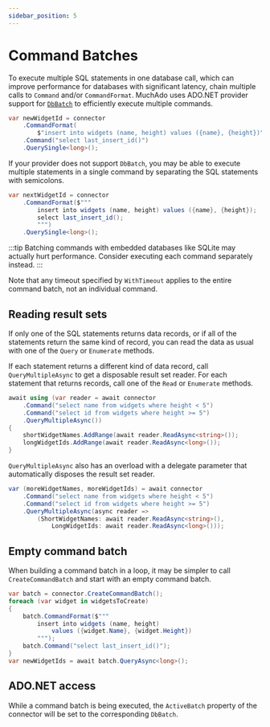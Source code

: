 ```yaml
---
sidebar_position: 5
---
```


# Command Batches

To execute multiple SQL statements in one database call, which can improve performance for databases with significant latency, chain multiple calls to `Command` and/or `CommandFormat`. MuchAdo uses ADO.NET provider support for [`DbBatch`](https://learn.microsoft.com/en-us/dotnet/api/system.data.common.dbbatch) to efficiently execute multiple commands.

```csharp
var newWidgetId = connector
    .CommandFormat(
        $"insert into widgets (name, height) values ({name}, {height})")
    .Command("select last_insert_id()")
    .QuerySingle<long>();
```

If your provider does not support `DbBatch`, you may be able to execute multiple statements in a single command by separating the SQL statements with semicolons.

```csharp
var nextWidgetId = connector
    .CommandFormat($"""
        insert into widgets (name, height) values ({name}, {height});
        select last_insert_id();
        """)
    .QuerySingle<long>();
```

:::tip
Batching commands with embedded databases like SQLite may actually hurt performance. Consider executing each command separately instead.
:::

Note that any timeout specified by `WithTimeout` applies to the entire command batch, not an individual command.

## Reading result sets

If only one of the SQL statements returns data records, or if all of the statements return the same kind of record, you can read the data as usual with one of the `Query` or `Enumerate` methods.

If each statement returns a different kind of data record, call `QueryMultipleAsync` to get a disposable result set reader. For each statement that returns records, call one of the `Read` or `Enumerate` methods.

```csharp
await using (var reader = await connector
    .Command("select name from widgets where height < 5")
    .Command("select id from widgets where height >= 5")
    .QueryMultipleAsync())
{
    shortWidgetNames.AddRange(await reader.ReadAsync<string>());
    longWidgetIds.AddRange(await reader.ReadAsync<long>());
}
```

`QueryMultipleAsync` also has an overload with a delegate parameter that automatically disposes the result set reader.

```csharp
var (moreWidgetNames, moreWidgetIds) = await connector
    .Command("select name from widgets where height < 5")
    .Command("select id from widgets where height >= 5")
    .QueryMultipleAsync(async reader =>
        (ShortWidgetNames: await reader.ReadAsync<string>(),
            LongWidgetIds: await reader.ReadAsync<long>()));
```

## Empty command batch

When building a command batch in a loop, it may be simpler to call `CreateCommandBatch` and start with an empty command batch.

```csharp
var batch = connector.CreateCommandBatch();
foreach (var widget in widgetsToCreate)
{
    batch.CommandFormat($"""
        insert into widgets (name, height)
            values ({widget.Name}, {widget.Height})
        """);
    batch.Command("select last_insert_id()");
}
var newWidgetIds = await batch.QueryAsync<long>();
```

## ADO.NET access

While a command batch is being executed, the `ActiveBatch` property of the connector will be set to the corresponding `DbBatch`.
